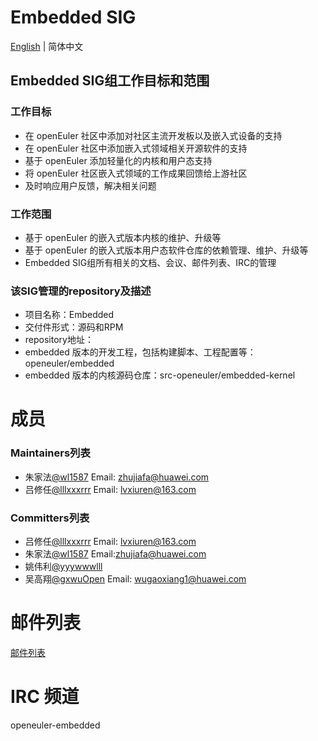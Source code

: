 
# Embedded SIG
[English](./sig-embedded.md) | 简体中文

## Embedded SIG组工作目标和范围

### 工作目标
- 在 openEuler 社区中添加对社区主流开发板以及嵌入式设备的支持
- 在 openEuler 社区中添加嵌入式领域相关开源软件的支持
- 基于 openEuler 添加轻量化的内核和用户态支持
- 将 openEuler 社区嵌入式领域的工作成果回馈给上游社区
- 及时响应用户反馈，解决相关问题

### 工作范围
- 基于 openEuler 的嵌入式版本内核的维护、升级等
- 基于 openEuler 的嵌入式版本用户态软件仓库的依赖管理、维护、升级等
- Embedded SIG组所有相关的文档、会议、邮件列表、IRC的管理

 ### 该SIG管理的repository及描述

- 项目名称：Embedded
- 交付件形式：源码和RPM
- repository地址：
- embedded 版本的开发工程，包括构建脚本、工程配置等：openeuler/embedded
- embedded 版本的内核源码仓库：src-openeuler/embedded-kernel


# 成员

### Maintainers列表
- 朱家法[@wl1587](https://gitee.com/wl1587/) Email: zhujiafa@huawei.com
- 吕修任[@lllxxxrrr](https://gitee.com/lllxxxrrr/) Email: lvxiuren@163.com

### Committers列表
- 吕修任[@lllxxxrrr](https://gitee.com/lllxxxrrr/) Email: lvxiuren@163.com
- 朱家法[@wl1587](https://gitee.com/wl1587/) Email:zhujiafa@huawei.com
- 姚伟利[@yyywwwlll](https://gitee.com/yyywwwlll/)
- 吴高翔[@gxwuOpen](https://gitee.com/gxwuOpen/) Email: wugaoxiang1@huawei.com

# 邮件列表

[邮件列表](dev@openeuler.org)

# IRC 频道
openeuler-embedded


